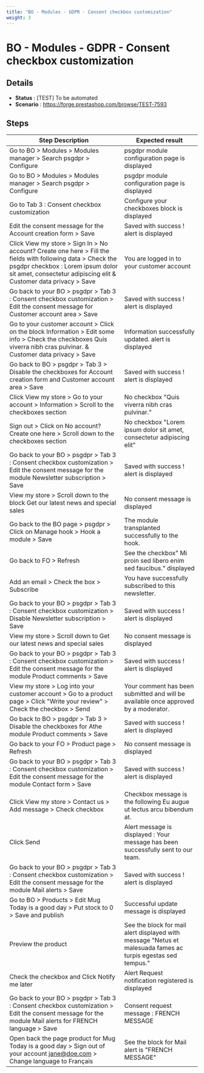 ```yaml
---
title: "BO - Modules - GDPR - Consent checkbox customization"
weight: 3
---
```


# BO - Modules - GDPR - Consent checkbox customization
## Details
* **Status** : [TEST] To be automated
* **Scenario** : https://forge.prestashop.com/browse/TEST-7593

## Steps
| Step Description | Expected result |
| ----- | ----- |
| Go to BO > Modules > Modules manager > Search psgdpr > Configure | psgdpr module configuration page is displayed |
| Go to BO > Modules > Modules manager > Search psgdpr > Configure | psgdpr module configuration page is displayed |
| Go to Tab 3 : Consent checkbox customization | Configure your checkboxes block is displayed |
| Edit the consent message for the Account creation form > Save | Saved with success ! alert is displayed |
| Click View my store > Sign In > No account? Create one here > Fill the fields with following data > Check the psgdpr checkbox : Lorem ipsum dolor sit amet, consectetur adipiscing elit & Customer data privacy > Save | You are logged in to your customer account |
| Go back to your BO > psgdpr > Tab 3 : Consent checkbox customization > Edit the consent message for Customer account area > Save | Saved with success ! alert is displayed |
| Go to your customer account > Click on the block Information > Edit some info > Check the checkboxes Quis viverra nibh cras pulvinar. & Customer data privacy > Save | Information successfully updated. alert is displayed |
| Go back to BO > psgdpr > Tab 3 > Disable the checkboxes for Account creation form and Customer account area > Save | Saved with success ! alert is displayed |
| Click View my store > Go to your account > Information > Scroll to the checkboxes section | No checkbox "Quis viverra nibh cras pulvinar." |
| Sign out > Click on No account? Create one here > Scroll down to the checkboxes section | No checkbox "Lorem ipsum dolor sit amet, consectetur adipiscing elit" |
| Go back to your BO > psgdpr > Tab 3 : Consent checkbox customization > Edit the consent message for the module Newsletter subscription > Save | Saved with success ! alert is displayed |
| View my store > Scroll down to the block Get our latest news and special sales | No consent message is displayed |
| Go back to the BO page > psgdpr > Click on Manage hook > Hook a module > Save | The module transplanted successfully to the hook. |
| Go back to FO > Refresh | See the checkbox" Mi proin sed libero enim sed faucibus." displayed |
| Add an email > Check the box > Subscribe | You have successfully subscribed to this newsletter. |
| Go back to your BO > psgdpr > Tab 3 : Consent checkbox customization > Disable Newsletter subscription > Save | Saved with success ! alert is displayed |
| View my store > Scroll down to Get our latest news and special sales | No consent message is displayed |
| Go back to your BO > psgdpr > Tab 3 : Consent checkbox customization > Edit the consent message for the module Product comments > Save | Saved with success ! alert is displayed |
| View my store > Log into your customer account > Go to a product page > Click "Write your review" > Check the checkbox > Send | Your comment has been submitted and will be available once approved by a moderator. |
| Go back to BO > psgdpr > Tab 3 > Disable the checkboxes for Athe module Product comments > Save | Saved with success ! alert is displayed |
| Go back to your FO > Product page > Refresh | No consent message is displayed |
| Go back to your BO > psgdpr > Tab 3 : Consent checkbox customization > Edit the consent message for the module Contact form > Save | Saved with success ! alert is displayed |
| Click View my store > Contact us > Add message > Check checkbox | Checkbox message is the following Eu augue ut lectus arcu bibendum at. |
| Click Send | Alert message is displayed : Your message has been successfully sent to our team. |
| Go back to your BO > psgdpr > Tab 3 : Consent checkbox customization > Edit the consent message for the module Mail alerts > Save | Saved with success ! alert is displayed |
| Go to BO > Products > Edit Mug Today is a good day > Put stock to 0 > Save and publish | Successful update message is displayed |
| Preview the product | See the block for mail alert displayed with message "Netus et malesuada fames ac turpis egestas sed tempus." |
| Check the checkbox and Click Notify me later | Alert Request notification registered is displayed |
| Go back to your BO > psgdpr > Tab 3 : Consent checkbox customization > Edit the consent message for the module Mail alerts for FRENCH language > Save | Consent request message : FRENCH MESSAGE |
| Open back the page product for Mug Today is a good day > Sign out of your account jane@doe.com > Change language to Français | See the block for Mail alert is "FRENCH MESSAGE" |